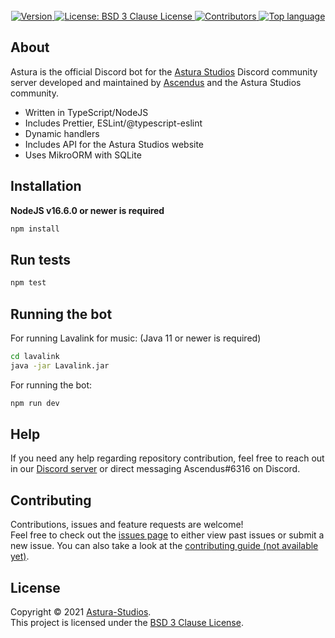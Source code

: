 <br />
<br />
<br />
<p align="center">
    <a href="https://github.com/Ascendus/RestfulWebService/releases" target="_blank">
        <img alt="Version" src="https://img.shields.io/badge/version-1.0.0-blue.svg?style=for-the-badge&logo=github&cacheSeconds=2592000" />
    </a>
    <a href="https://opensource.org/licenses/BSD-3-Clause" target="_blank">
        <img alt="License: BSD 3 Clause License" src="https://img.shields.io/github/license/Ascendus/RestfulWebService?style=for-the-badge&logo=github" />
    </a>
    <a href="https://github.com/Ascendus/RestfulWebService/contributors" target="_blank">
        <img alt="Contributors" src="https://img.shields.io/github/contributors/Ascendus/RestfulWebService?style=for-the-badge&logo=github">
    </a>
    <a href="https://github.com/Ascendus/RestfulWebService" target="_blank">
        <img alt="Top language" src="https://img.shields.io/github/languages/top/Ascendus/RestfulWebService?style=for-the-badge&logo=github">
    </a>
</p>

## About
Astura is the official Discord bot for the [Astura Studios](https://github.com/Astura-Studios) Discord community server developed and maintained by [Ascendus](https://github.com/Ascendus/) and the Astura Studios community.

* Written in TypeScript/NodeJS
* Includes Prettier, ESLint/@typescript-eslint
* Dynamic handlers
* Includes API for the Astura Studios website
* Uses MikroORM with SQLite

## Installation
**NodeJS v16.6.0 or newer is required**
```sh
npm install
```

## Run tests
```sh
npm test
```

## Running the bot
For running Lavalink for music: (Java 11 or newer is required)
```sh
cd lavalink
java -jar Lavalink.jar
```

For running the bot:
```sh
npm run dev
```

## Help
If you need any help regarding repository contribution, feel free to reach out in our [Discord server](https://discord.gg/FtkbxQsWAX) or direct messaging Ascendus#6316 on Discord.

## Contributing
Contributions, issues and feature requests are welcome!<br />Feel free to check out the [issues page](https://github.com/Astura-Studios/Astura/issues) to either view past issues or submit a new issue. You can also take a look at the [contributing guide (not available yet)](+https://github.com/Astura-Studios/Astura/blob/master/CONTRIBUTING.md).


## License
Copyright :copyright: 2021 [Astura-Studios](https://github.com/+Astura-Studios).<br />
This project is licensed under the [BSD 3 Clause License](https://opensource.org/licenses/BSD-3-Clause).
